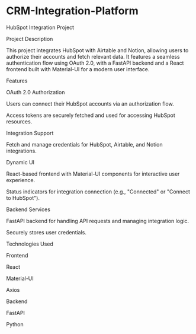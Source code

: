 # CRM-Integration-Platform
HubSpot Integration Project

Project Description

This project integrates HubSpot with Airtable and Notion, allowing users to authorize their accounts and fetch relevant data. It features a seamless authentication flow using OAuth 2.0, with a FastAPI backend and a React frontend built with Material-UI for a modern user interface.

Features

OAuth 2.0 Authorization

Users can connect their HubSpot accounts via an authorization flow.

Access tokens are securely fetched and used for accessing HubSpot resources.

Integration Support

Fetch and manage credentials for HubSpot, Airtable, and Notion integrations.

Dynamic UI

React-based frontend with Material-UI components for interactive user experience.

Status indicators for integration connection (e.g., "Connected" or "Connect to HubSpot").

Backend Services

FastAPI backend for handling API requests and managing integration logic.

Securely stores user credentials.

Technologies Used

Frontend

React

Material-UI

Axios

Backend

FastAPI

Python